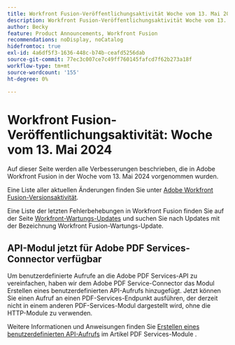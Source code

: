```yaml
---
title: Workfront Fusion-Veröffentlichungsaktivität Woche vom 13. Mai 2024
description: Workfront Fusion-Veröffentlichungsaktivität Woche vom 13. Mai 2024
author: Becky
feature: Product Announcements, Workfront Fusion
recommendations: noDisplay, noCatalog
hidefromtoc: true
exl-id: 4a6df5f3-1636-448c-b74b-ceafd5256dab
source-git-commit: 77ec3c007ce7c49ff760145fafcd7f62b273a18f
workflow-type: tm+mt
source-wordcount: '155'
ht-degree: 0%

---
```


# Workfront Fusion-Veröffentlichungsaktivität: Woche vom 13. Mai 2024

Auf dieser Seite werden alle Verbesserungen beschrieben, die in Adobe Workfront Fusion in der Woche vom 13. Mai 2024 vorgenommen wurden.

Eine Liste aller aktuellen Änderungen finden Sie unter [Adobe Workfront Fusion-Versionsaktivität](/help/workfront-fusion/fusion-product-releases/fusion-release-activity.md).

Eine Liste der letzten Fehlerbehebungen in Workfront Fusion finden Sie auf der Seite [Workfront-Wartungs-Updates](https://experienceleague.adobe.com/docs/workfront-known-issues/releases/current-updates.html) und suchen Sie nach Updates mit der Bezeichnung Workfront Fusion-Wartungs-Update.

## API-Modul jetzt für Adobe PDF Services-Connector verfügbar

Um benutzerdefinierte Aufrufe an die Adobe PDF Services-API zu vereinfachen, haben wir dem Adobe PDF Service-Connector das Modul Erstellen eines benutzerdefinierten API-Aufrufs hinzugefügt. Jetzt können Sie einen Aufruf an einen PDF-Services-Endpunkt ausführen, der derzeit nicht in einem anderen PDF-Services-Modul dargestellt wird, ohne die HTTP-Module zu verwenden.

Weitere Informationen und Anweisungen finden Sie [Erstellen eines benutzerdefinierten API-Aufrufs](/help/workfront-fusion/references/apps-and-modules/adobe-connectors/pdf-modules.md#make-a-custom-api-call) im Artikel PDF Services-Module .
